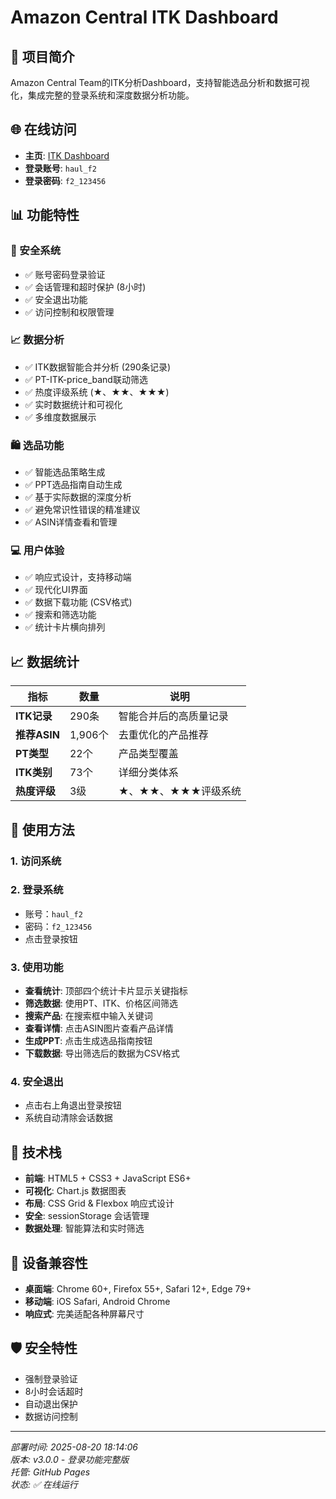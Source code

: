 # Amazon Central ITK Dashboard

## 🎯 项目简介
Amazon Central Team的ITK分析Dashboard，支持智能选品分析和数据可视化，集成完整的登录系统和深度数据分析功能。

## 🌐 在线访问
- **主页**: [ITK Dashboard](https://yueyue20230831.github.io/amazon-central-itk-dashboard/)
- **登录账号**: `haul_f2`
- **登录密码**: `f2_123456`

## 📊 功能特性

### 🔐 安全系统
- ✅ 账号密码登录验证
- ✅ 会话管理和超时保护 (8小时)
- ✅ 安全退出功能
- ✅ 访问控制和权限管理

### 📈 数据分析
- ✅ ITK数据智能合并分析 (290条记录)
- ✅ PT-ITK-price_band联动筛选
- ✅ 热度评级系统 (★、★★、★★★)
- ✅ 实时数据统计和可视化
- ✅ 多维度数据展示

### 🛍️ 选品功能
- ✅ 智能选品策略生成
- ✅ PPT选品指南自动生成
- ✅ 基于实际数据的深度分析
- ✅ 避免常识性错误的精准建议
- ✅ ASIN详情查看和管理

### 💻 用户体验
- ✅ 响应式设计，支持移动端
- ✅ 现代化UI界面
- ✅ 数据下载功能 (CSV格式)
- ✅ 搜索和筛选功能
- ✅ 统计卡片横向排列

## 📈 数据统计

| 指标 | 数量 | 说明 |
|------|------|------|
| **ITK记录** | 290条 | 智能合并后的高质量记录 |
| **推荐ASIN** | 1,906个 | 去重优化的产品推荐 |
| **PT类型** | 22个 | 产品类型覆盖 |
| **ITK类别** | 73个 | 详细分类体系 |
| **热度评级** | 3级 | ★、★★、★★★评级系统 |

## 🚀 使用方法

### 1. 访问系统


### 2. 登录系统
- 账号：`haul_f2`
- 密码：`f2_123456`
- 点击登录按钮

### 3. 使用功能
- **查看统计**: 顶部四个统计卡片显示关键指标
- **筛选数据**: 使用PT、ITK、价格区间筛选
- **搜索产品**: 在搜索框中输入关键词
- **查看详情**: 点击ASIN图片查看产品详情
- **生成PPT**: 点击生成选品指南按钮
- **下载数据**: 导出筛选后的数据为CSV格式

### 4. 安全退出
- 点击右上角退出登录按钮
- 系统自动清除会话数据

## 🔧 技术栈
- **前端**: HTML5 + CSS3 + JavaScript ES6+
- **可视化**: Chart.js 数据图表
- **布局**: CSS Grid & Flexbox 响应式设计
- **安全**: sessionStorage 会话管理
- **数据处理**: 智能算法和实时筛选

## 📱 设备兼容性
- **桌面端**: Chrome 60+, Firefox 55+, Safari 12+, Edge 79+
- **移动端**: iOS Safari, Android Chrome
- **响应式**: 完美适配各种屏幕尺寸

## 🛡️ 安全特性
- 强制登录验证
- 8小时会话超时
- 自动退出保护
- 数据访问控制

---
*部署时间: 2025-08-20 18:14:06*  
*版本: v3.0.0 - 登录功能完整版*  
*托管: GitHub Pages*  
*状态: ✅ 在线运行*
